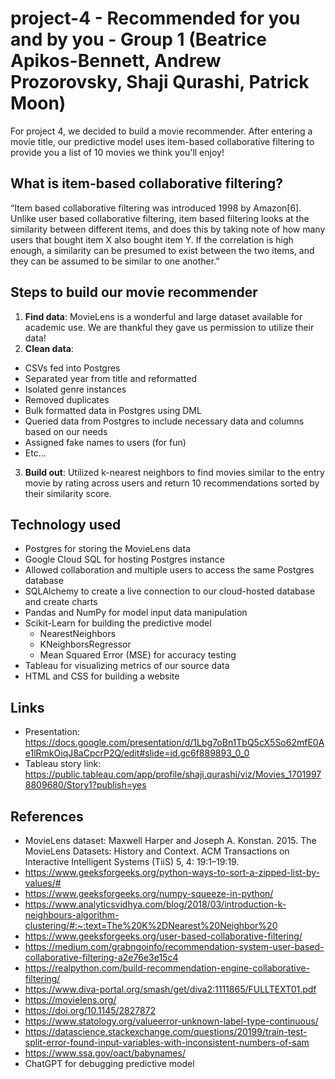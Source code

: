 # project-4 - Recommended for you and by you - Group 1 (Beatrice Apikos-Bennett, Andrew Prozorovsky, Shaji Qurashi, Patrick Moon)
For project 4, we decided to build a movie recommender. After entering a movie title, our predictive model uses item-based collaborative filtering to provide you a list of 10 movies we think you'll enjoy!

## What is item-based collaborative filtering? 

“Item based collaborative filtering was introduced 1998 by Amazon[6]. Unlike user based collaborative filtering, item based filtering looks at the similarity between different items, and does this by taking note of how many users that bought item X also bought item Y. If the correlation is high enough, a similarity can be presumed to exist between the two items, and they can be assumed to be similar to one another.”

## Steps to build our movie recommender

1. **Find data**: MovieLens is a wonderful and large dataset available for academic use. We are thankful they gave us permission to utilize their data!
2. **Clean data**:
  - CSVs fed into Postgres
  - Separated year from title and reformatted
  - Isolated genre instances 
  - Removed duplicates
  - Bulk formatted data in Postgres using DML
  - Queried data from Postgres to include necessary data and columns based on our needs
  - Assigned fake names to users (for fun) 
  - Etc…
3. **Build out**: Utilized k-nearest neighbors to find movies similar to the entry movie by rating across users and return 10 recommendations sorted by their similarity score.

## Technology used
- Postgres for storing the MovieLens data
- Google Cloud SQL for hosting Postgres instance
- Allowed collaboration and multiple users to access the same Postgres database
- SQLAlchemy to create a live connection to our cloud-hosted database and create charts
- Pandas and NumPy for model input data manipulation
- Scikit-Learn for building the predictive model
  - NearestNeighbors
  - KNeighborsRegressor
  - Mean Squared Error (MSE) for accuracy testing
- Tableau for visualizing metrics of our source data
- HTML and CSS for building a website

## Links
- Presentation: https://docs.google.com/presentation/d/1Lbg7oBn1TbQ5cX5So62mfE0Ae1lRmkOiqJ8aCpcrP2Q/edit#slide=id.gc6f889893_0_0
- Tableau story link: https://public.tableau.com/app/profile/shaji.qurashi/viz/Movies_17019978809680/Story1?publish=yes

## References
- MovieLens dataset: Maxwell Harper and Joseph A. Konstan. 2015. The MovieLens Datasets: History and Context. ACM Transactions on Interactive Intelligent Systems (TiiS) 5, 4: 19:1–19:19.
- https://www.geeksforgeeks.org/python-ways-to-sort-a-zipped-list-by-values/#
- https://www.geeksforgeeks.org/numpy-squeeze-in-python/
- https://www.analyticsvidhya.com/blog/2018/03/introduction-k-neighbours-algorithm-clustering/#:~:text=The%20K%2DNearest%20Neighbor%20 
- https://www.geeksforgeeks.org/user-based-collaborative-filtering/
- https://medium.com/grabngoinfo/recommendation-system-user-based-collaborative-filtering-a2e76e3e15c4
- https://realpython.com/build-recommendation-engine-collaborative-filtering/
- https://www.diva-portal.org/smash/get/diva2:1111865/FULLTEXT01.pdf
- https://movielens.org/
- https://doi.org/10.1145/2827872
- https://www.statology.org/valueerror-unknown-label-type-continuous/
- https://datascience.stackexchange.com/questions/20199/train-test-split-error-found-input-variables-with-inconsistent-numbers-of-sam
- https://www.ssa.gov/oact/babynames/
- ChatGPT for debugging predictive model
